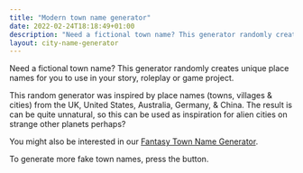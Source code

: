 ```yaml
---
title: "Modern town name generator"
date: 2022-02-24T18:18:49+01:00
description: "Need a fictional town name? This generator randomly creates unique town names."
layout: city-name-generator
---
```


Need a fictional town name? This generator randomly creates unique place names for you to use in your story, roleplay or game project.

This random generator was inspired by place names (towns, villages & cities) from the UK, United States, Australia, Germany, & China. The result is can be quite unnatural, so this can be used as inspiration for alien cities on strange other planets perhaps? 

You might also be interested in our <a href="/fantasy-town-name-generator/">Fantasy Town Name Generator</a>.

To generate more fake town names, press the button.

